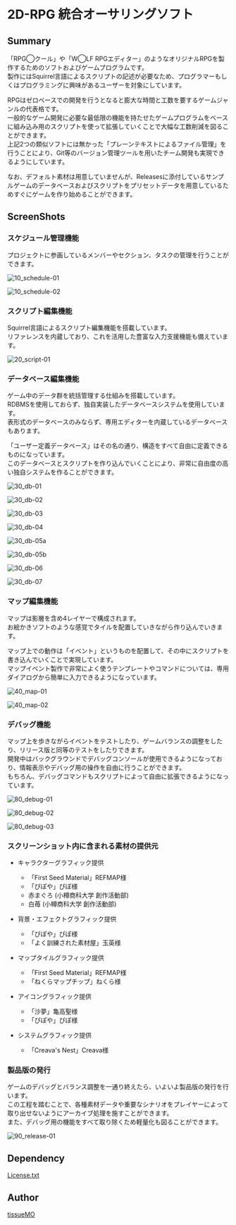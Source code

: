 # 2D-RPG 統合オーサリングソフト

## Summary

「RPG◯クール」や「W◯LF RPGエディター」のようなオリジナルRPGを製作するためのソフトおよびゲームプログラムです。  
製作にはSquirrel言語によるスクリプトの記述が必要なため、プログラマーもしくはプログラミングに興味があるユーザーを対象にしています。  

RPGはゼロベースでの開発を行うとなると膨大な時間と工数を要するゲームジャンルの代表格です。  
一般的なゲーム開発に必要な最低限の機能を持たせたゲームプログラムをベースに組み込み用のスクリプトを使って拡張していくことで大幅な工数削減を図ることができます。  
上記2つの類似ソフトには無かった「プレーンテキストによるファイル管理」を行うことにより、Git等のバージョン管理ツールを用いたチーム開発も実現できるようにしています。  

なお、デフォルト素材は用意していませんが、Releasesに添付しているサンプルゲームのデータベースおよびスクリプトをプリセットデータを用意しているためすぐにゲームを作り始めることができます。


## ScreenShots

### スケジュール管理機能

プロジェクトに参画しているメンバーやセクション、タスクの管理を行うことができます。  

![10_schedule-01](https://user-images.githubusercontent.com/20965271/81160577-33e20080-8fc5-11ea-8d77-ac244fb47b96.png)

![10_schedule-02](https://user-images.githubusercontent.com/20965271/81160579-35132d80-8fc5-11ea-9902-88befd5a1f06.png)


### スクリプト編集機能

Squirrel言語によるスクリプト編集機能を搭載しています。  
リファレンスを内蔵しており、これを活用した豊富な入力支援機能も備えています。

![20_script-01](https://user-images.githubusercontent.com/20965271/81160582-36445a80-8fc5-11ea-8cd7-fbfce212fc6f.png)


### データベース編集機能

ゲーム中のデータ群を統括管理する仕組みを搭載しています。  
RDBMSを使用しておらず、独自実装したデータベースシステムを使用しています。  
表形式のデータベースのみならず、専用エディターを内蔵しているデータベースもあります。  

「ユーザー定義データベース」はその名の通り、構造をすべて自由に定義できるものになっています。  
このデータベースとスクリプトを作り込んでいくことにより、非常に自由度の高い独自システムを作ることができます。  

![30_db-01](https://user-images.githubusercontent.com/20965271/81160587-380e1e00-8fc5-11ea-834e-b9b5024b57f0.png)

![30_db-02](https://user-images.githubusercontent.com/20965271/81160592-38a6b480-8fc5-11ea-9449-f41d6b5a04f1.png)

![30_db-03](https://user-images.githubusercontent.com/20965271/81160595-39d7e180-8fc5-11ea-81b3-b062cf44e5fe.png)

![30_db-04](https://user-images.githubusercontent.com/20965271/81160597-3a707800-8fc5-11ea-8920-4dc320c61d2a.png)

![30_db-05a](https://user-images.githubusercontent.com/20965271/81160602-3c3a3b80-8fc5-11ea-92a9-0a65f45eb454.png)

![30_db-05b](https://user-images.githubusercontent.com/20965271/81160606-3e9c9580-8fc5-11ea-9f84-42dc83b7391a.gif)

![30_db-06](https://user-images.githubusercontent.com/20965271/81160613-40665900-8fc5-11ea-87cd-4363bcdbca34.png)

![30_db-07](https://user-images.githubusercontent.com/20965271/81160616-40feef80-8fc5-11ea-8888-129ead790bf7.png)


### マップ編集機能

マップは影層を含め4レイヤーで構成されます。  
お絵かきソフトのような感覚でタイルを配置していきながら作り込んでいきます。  

マップ上での動作は「イベント」というものを配置して、その中にスクリプトを書き込んでいくことで実現しています。  
マップイベント製作で非常によく使うテンプレートやコマンドについては、専用ダイアログから簡単に入力できるようになっています。  

![40_map-01](https://user-images.githubusercontent.com/20965271/81160621-42301c80-8fc5-11ea-8553-497583f9faeb.jpg)

![40_map-02](https://user-images.githubusercontent.com/20965271/81160624-452b0d00-8fc5-11ea-9d7b-5262c10ce95e.png)


### デバッグ機能

マップ上を歩きながらイベントをテストしたり、ゲームバランスの調整をしたり、リリース版と同等のテストをしたりできます。  
開発中はバックグラウンドでデバッグコンソールが使用できるようになっており、情報表示やデバッグ用の操作を自由に行うことができます。  
もちろん、デバッグコマンドもスクリプトによって自由に拡張できるようになっています。  

![80_debug-01](https://user-images.githubusercontent.com/20965271/81160627-465c3a00-8fc5-11ea-8ac6-44e83f02b557.png)

![80_debug-02](https://user-images.githubusercontent.com/20965271/81160632-46f4d080-8fc5-11ea-8e97-a8813b28e8c1.png)

![80_debug-03](https://user-images.githubusercontent.com/20965271/81160636-478d6700-8fc5-11ea-9ca8-8d98abecdb8d.jpg)


### スクリーンショット内に含まれる素材の提供元

- キャラクターグラフィック提供
  - 「First Seed Material」REFMAP様
  - 「ぴぽや」ぴぽ様
  - 赤まぐろ (小樽商科大学 創作活動部)
  - 白苺 (小樽商科大学 創作活動部)

- 背景・エフェクトグラフィック提供
  - 「ぴぽや」ぴぽ様
  - 「よく訓練された素材屋」玉英様

- マップタイルグラフィック提供
  - 「First Seed Material」REFMAP様
  - 「ねくらマップチップ」ねくら様

- アイコングラフィック提供
  - 「沙夢」亀高聖様
  - 「ぴぽや」ぴぽ様

- システムグラフィック提供
  - 「Creava's Nest」Creava様


### 製品版の発行

ゲームのデバッグとバランス調整を一通り終えたら、いよいよ製品版の発行を行います。  
この工程を踏むことで、各種素材データや重要なシナリオをプレイヤーによって取り出せないようにアーカイブ処理を施すことができます。  
また、デバッグ用の機能をすべて取り除くため軽量化も図ることができます。

![90_release-01](https://user-images.githubusercontent.com/20965271/81160640-48be9400-8fc5-11ea-9be7-a5dc65867c6d.png)


## Dependency

[License.txt](Editor/PlainText/License.txt)


## Author

[tissueMO](https://github.com/tissueMO)
